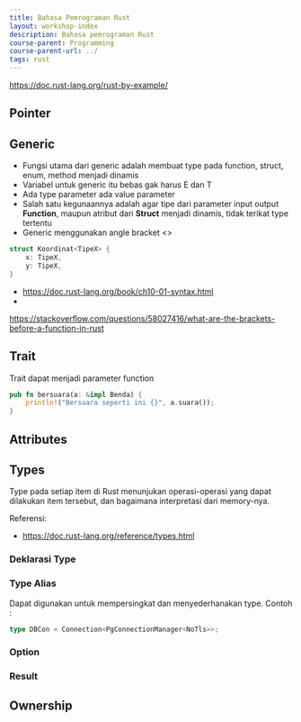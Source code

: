 ```yaml
---
title: Bahasa Pemrograman Rust
layout: workshop-index
description: Bahasa pemrograman Rust
course-parent: Programming
course-parent-url: ../
tags: rust
---
```


https://doc.rust-lang.org/rust-by-example/

## Pointer

## Generic
- Fungsi utama dari generic adalah membuat type pada function, struct, enum, method menjadi dinamis
- Variabel untuk generic itu bebas gak harus E dan T
- Ada type parameter ada value parameter
- Salah satu kegunaannya adalah agar tipe dari parameter input output **Function**, maupun atribut dari **Struct** menjadi dinamis, tidak terikat type tertentu
- Generic menggunakan angle bracket \<\>

```rust
struct Koordinat<TipeX> {
    x: TipeX,
    y: TipeX,
}
```

- https://doc.rust-lang.org/book/ch10-01-syntax.html
- 

https://stackoverflow.com/questions/58027416/what-are-the-brackets-before-a-function-in-rust

## Trait

Trait dapat menjadi parameter function
```rust
pub fn bersuara(a: &impl Benda) {
    println!("Bersuara seperti ini {}", a.suara());
}
```

## Attributes

## Types

Type pada setiap item di Rust menunjukan operasi-operasi yang dapat dilakukan item tersebut, dan bagaimana interpretasi dari memory-nya.

Referensi:
- https://doc.rust-lang.org/reference/types.html

### Deklarasi Type

### Type Alias

Dapat digunakan untuk mempersingkat dan menyederhanakan type. Contoh :
```rust
type DBCon = Connection<PgConnectionManager<NoTls>>;
```

### Option

### Result

## Ownership
